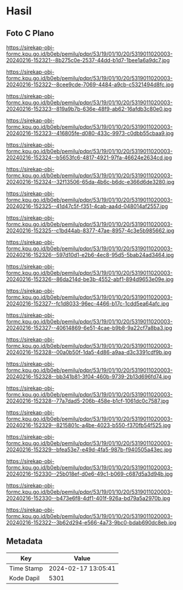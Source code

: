 # Hasil

## Foto C Plano

https://sirekap-obj-formc.kpu.go.id/b0eb/pemilu/pdpr/53/19/01/10/20/5319011020003-20240216-152321--8b275c0e-2537-44dd-b1d7-1bee1a6a9dc7.jpg

https://sirekap-obj-formc.kpu.go.id/b0eb/pemilu/pdpr/53/19/01/10/20/5319011020003-20240216-152322--8cee9cde-7069-4484-a9cb-c5321494d8fc.jpg

https://sirekap-obj-formc.kpu.go.id/b0eb/pemilu/pdpr/53/19/01/10/20/5319011020003-20240216-152323--819a9b7b-636e-48f9-ab62-16afdb3c80e0.jpg

https://sirekap-obj-formc.kpu.go.id/b0eb/pemilu/pdpr/53/19/01/10/20/5319011020003-20240216-152323--416805fe-d080-433c-9973-c0dbb55cbaa9.jpg

https://sirekap-obj-formc.kpu.go.id/b0eb/pemilu/pdpr/53/19/01/10/20/5319011020003-20240216-152324--b5653fc6-4817-4921-97fa-46624e2634cd.jpg

https://sirekap-obj-formc.kpu.go.id/b0eb/pemilu/pdpr/53/19/01/10/20/5319011020003-20240216-152324--32f13506-65da-4b6c-b6dc-e366d6de3280.jpg

https://sirekap-obj-formc.kpu.go.id/b0eb/pemilu/pdpr/53/19/01/10/20/5319011020003-20240216-152325--41d47c5f-f351-4cab-aa4d-048014af2557.jpg

https://sirekap-obj-formc.kpu.go.id/b0eb/pemilu/pdpr/53/19/01/10/20/5319011020003-20240216-152325--c1bd44ab-8377-47ae-8957-4c3e5b985662.jpg

https://sirekap-obj-formc.kpu.go.id/b0eb/pemilu/pdpr/53/19/01/10/20/5319011020003-20240216-152326--597d10d1-e2b6-4ec8-95d5-5bab24ad3464.jpg

https://sirekap-obj-formc.kpu.go.id/b0eb/pemilu/pdpr/53/19/01/10/20/5319011020003-20240216-152326--86da214d-be3b-4552-abf1-894d9653e09e.jpg

https://sirekap-obj-formc.kpu.go.id/b0eb/pemilu/pdpr/53/19/01/10/20/5319011020003-20240216-152327--fc1d8033-96ec-4466-b17c-1cdd5ea64afc.jpg

https://sirekap-obj-formc.kpu.go.id/b0eb/pemilu/pdpr/53/19/01/10/20/5319011020003-20240216-152327--40614869-6e51-4cae-b9b8-9a22cf7a8ba3.jpg

https://sirekap-obj-formc.kpu.go.id/b0eb/pemilu/pdpr/53/19/01/10/20/5319011020003-20240216-152328--00a0b50f-1da5-4d86-a9aa-d3c3391cdf9b.jpg

https://sirekap-obj-formc.kpu.go.id/b0eb/pemilu/pdpr/53/19/01/10/20/5319011020003-20240216-152328--bb341b81-3f04-460b-9739-2b13d696fd74.jpg

https://sirekap-obj-formc.kpu.go.id/b0eb/pemilu/pdpr/53/19/01/10/20/5319011020003-20240216-152328--77a7dad5-206b-458e-b1cf-1061dc0c7587.jpg

https://sirekap-obj-formc.kpu.go.id/b0eb/pemilu/pdpr/53/19/01/10/20/5319011020003-20240216-152329--8215801c-a4be-4023-b550-f370fb54f525.jpg

https://sirekap-obj-formc.kpu.go.id/b0eb/pemilu/pdpr/53/19/01/10/20/5319011020003-20240216-152329--bfea53e7-e49d-4fa5-987b-f940505a43ec.jpg

https://sirekap-obj-formc.kpu.go.id/b0eb/pemilu/pdpr/53/19/01/10/20/5319011020003-20240216-152330--25b018ef-d0e6-49c1-b069-c687d5a3d94b.jpg

https://sirekap-obj-formc.kpu.go.id/b0eb/pemilu/pdpr/53/19/01/10/20/5319011020003-20240216-152330--b473e6f8-4df1-401f-926a-bd79a5a2970b.jpg

https://sirekap-obj-formc.kpu.go.id/b0eb/pemilu/pdpr/53/19/01/10/20/5319011020003-20240216-152322--3b62d294-e566-4a73-9bc0-bdab690dc8eb.jpg


## Metadata

| Key        | Value               |
| ---------- | ------------------- |
| Time Stamp | 2024-02-17 13:05:41 |
| Kode Dapil | 5301                |



